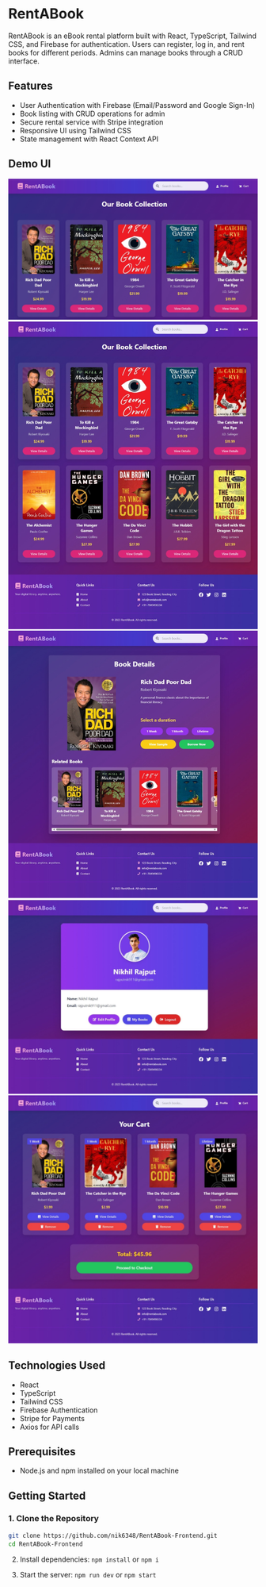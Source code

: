 # RentABook

RentABook is an eBook rental platform built with React, TypeScript, Tailwind CSS, and Firebase for authentication. Users can register, log in, and rent books for different periods. Admins can manage books through a CRUD interface.

## Features

- User Authentication with Firebase (Email/Password and Google Sign-In)
- Book listing with CRUD operations for admin
- Secure rental service with Stripe integration
- Responsive UI using Tailwind CSS
- State management with React Context API

## Demo UI

![Book List](Demo/BookList.png)
![Book List 1](Demo/BookList-1.png)
![Book Details](Demo/BookDetails.png)
![Profile](Demo/Profile.png)
![Cart](Demo/Cart.png)

## Technologies Used

- React
- TypeScript
- Tailwind CSS
- Firebase Authentication
- Stripe for Payments
- Axios for API calls

## Prerequisites

- Node.js and npm installed on your local machine

## Getting Started

### 1. Clone the Repository

```bash
git clone https://github.com/nik6348/RentABook-Frontend.git
cd RentABook-Frontend
```

2. Install dependencies:
   `npm install` or `npm i `

3. Start the server:
   `npm run dev` or `npm start`
